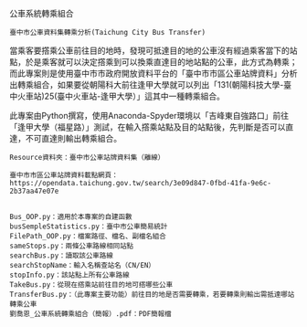 公車系統轉乘組合

	臺中市公車資料集轉乘分析(Taichung City Bus Transfer)

當乘客要撘乘公車前往目的地時，發現可抵達目的地的公車沒有經過乘客當下的站點，於是乘客就可以決定撘乘到可以換乘直達目的地站點的公車，此方式為轉乘；而此專案則是使用臺中市市政府開放資料平台​的「臺中市市區公車站牌資料」分析出轉乘組合，如果要從朝陽科大前往逢甲大學就​可以列出「131(朝陽科技大學-臺中火車站)25(臺中火車站-逢甲大學）」這其中一種轉乘組合。

此專案由Python撰寫，使用Anaconda-Spyder環境以「吉峰東自強路口」前往「逢甲大學（福星路）」測試，在輸入撘乘站點及目的站點後，先判斷是否可以直達，不可直達則輸出轉乘組合。


	Resource資料夾：臺中市公車站牌資料集（離線）

	臺中市市區公車站牌資料載點網頁： https://opendata.taichung.gov.tw/search/3e09d847-0fbd-41fa-9e6c-2b37aa47e07e
	
 
	Bus_OOP.py：適用於本專案的自建函數
	busSempleStatistics.py：臺中市公車簡易統計
	FilePath_OOP.py：檔案路徑、檔名、副檔名組合
	sameStops.py：兩條公車路線相同站點
	searchBus.py：讀取該公車路線
	searchStopName：輸入名稱查站名（CN/EN）
	stopInfo.py：該站點上所有公車路線
	TakeBus.py：從現在撘乘站前往目的地可撘哪些公車
	TransferBus.py：（此專案主要功能）前往目的地是否需要轉乘，若要轉乘則輸出需抵達哪站轉乘公車
 	劉喬恩_公車系統轉乘組合（簡報）.pdf：PDF簡報檔
